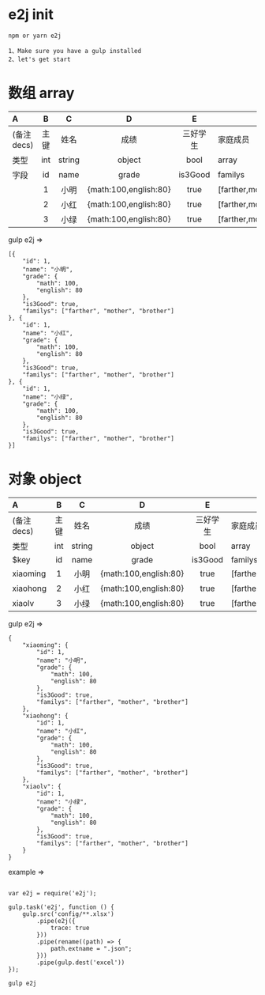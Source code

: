 # e2j init

```
npm or yarn e2j

1、Make sure you have a gulp installed
2、let's get start
```

# 数组 array

| A           |  B   |   C    |           D           |    E     | F                          |
| :---------- | :--: | :----: | :-------------------: | :------: | -------------------------- |
| (备注 decs) | 主键 |  姓名  |         成绩          | 三好学生 | 家庭成员                   |
| 类型        | int  | string |        object         |   bool   | array                      |
| 字段        |  id  |  name  |         grade         | is3Good  | familys                    |
|             |  1   |  小明  | {math:100,english:80} |   true   | \[farther,mother,brother\] |
|             |  2   |  小红  | {math:100,english:80} |   true   | \[farther,mother,brother\] |
|             |  3   |  小绿  | {math:100,english:80} |   true   | \[farther,mother,brother\] |

gulp e2j =>

```
[{
    "id": 1,
    "name": "小明",
    "grade": {
        "math": 100,
        "english": 80
    },
    "is3Good": true,
    "familys": ["farther", "mother", "brother"]
}, {
    "id": 1,
    "name": "小红",
    "grade": {
        "math": 100,
        "english": 80
    },
    "is3Good": true,
    "familys": ["farther", "mother", "brother"]
}, {
    "id": 1,
    "name": "小绿",
    "grade": {
        "math": 100,
        "english": 80
    },
    "is3Good": true,
    "familys": ["farther", "mother", "brother"]
}]

```

# 对象 object

| A           |  B   |   C    |           D           |    E     | F                          |
| :---------- | :--: | :----: | :-------------------: | :------: | -------------------------- |
| (备注 decs) | 主键 |  姓名  |         成绩          | 三好学生 | 家庭成员                   |
| 类型        | int  | string |        object         |   bool   | array                      |
| \$key       |  id  |  name  |         grade         | is3Good  | familys                    |
| xiaoming    |  1   |  小明  | {math:100,english:80} |   true   | \[farther,mother,brother\] |
| xiaohong    |  2   |  小红  | {math:100,english:80} |   true   | \[farther,mother,brother\] |
| xiaolv      |  3   |  小绿  | {math:100,english:80} |   true   | \[farther,mother,brother\] |

gulp e2j =>

```
{
    "xiaoming": {
        "id": 1,
        "name": "小明",
        "grade": {
            "math": 100,
            "english": 80
        },
        "is3Good": true,
        "familys": ["farther", "mother", "brother"]
    },
    "xiaohong": {
        "id": 1,
        "name": "小红",
        "grade": {
            "math": 100,
            "english": 80
        },
        "is3Good": true,
        "familys": ["farther", "mother", "brother"]
    },
    "xiaolv": {
        "id": 1,
        "name": "小绿",
        "grade": {
            "math": 100,
            "english": 80
        },
        "is3Good": true,
        "familys": ["farther", "mother", "brother"]
    }
}

```

example =>

```

var e2j = require('e2j');

gulp.task('e2j', function () {
    gulp.src('config/**.xlsx')
        .pipe(e2j({
            trace: true
        }))
        .pipe(rename((path) => {
            path.extname = ".json";
        }))
        .pipe(gulp.dest('excel'))
});

gulp e2j

```
